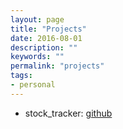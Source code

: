 ```yaml
---
layout: page
title: "Projects"
date: 2016-08-01
description: ""
keywords: ""
permalink: "projects"
tags:
- personal
---
```

- stock_tracker: [github](https://github.com/ning-yang/stock_tracer)
